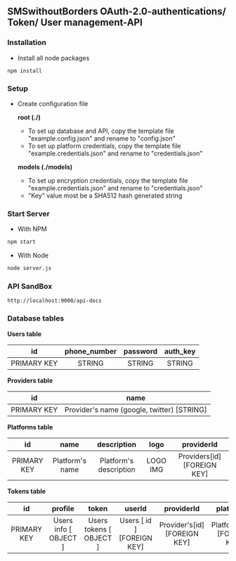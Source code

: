 ## SMSwithoutBorders OAuth-2.0-authentications/ Token/ User management-API

### Installation

* Install all node packages
```
npm install
```

### Setup
* Create configuration file

    __root (./)__

    * To set up database and API, copy the template file "example.config.json" and rename to "config.json"
    * To set up platform credentials, copy the template file "example.credentials.json" and rename to "credentials.json"

    __models (./models)__

    * To set up encryption credentials, copy the template file "example.credentials.json" and rename to "credentials.json"
    * "Key" value most be a SHA512 hash generated string
### Start Server
* With NPM
```bash
npm start
```
* With Node
```bash
node server.js
```

### API SandBox
```
http://localhost:9000/api-docs
```

### Database tables
__Users table__

|      id     | phone_number | password | auth_key |
|:-----------:|:------------:|:--------:|:--------:|
| PRIMARY KEY |    STRING    |  STRING  |  STRING  |

__Providers table__

|      id     |                     name                   |                  
|:-----------:|:------------------------------------------:|
| PRIMARY KEY | Provider's name (google, twitter) [STRING] |

__Platforms table__

|      id     |       name      |       description      |   logo   |          providerId         |
|:-----------:|:---------------:|:----------------------:|:--------:|:---------------------------:|
| PRIMARY KEY | Platform's name | Platform's description | LOGO IMG | Providers[id] [FOREIGN KEY] |

__Tokens table__

|      id     |         profile        |           token          |            userId           |          providerId          |          platformId          |       iv      |
|:-----------:|:----------------------:|:------------------------:|:---------------------------:|:----------------------------:|:----------------------------:|:-------------:|
| PRIMARY KEY | Users info  [ OBJECT ] | Users tokens  [ OBJECT ] | Users [ id ]  [FOREIGN KEY] | Provider's[id] [FOREIGN KEY] | Platform's[id] [FOREIGN KEY] | Encryption IV |